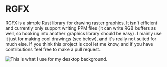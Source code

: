 
# RGFX

RGFX is a simple Rust library for drawing raster graphics. It isn't efficient
and currently only support writing PPM files (it can write RGB buffers as well,
so hooking into another graphics library should be easy). I mainly use it just
for making cool drawings (see below), and it's really not suited for much else.
If you think this project is cool let me know, and if you have contributions
feel free to make a pull request.

![This is what I use for my desktop background.](./demos/cool_curve.ppm)
